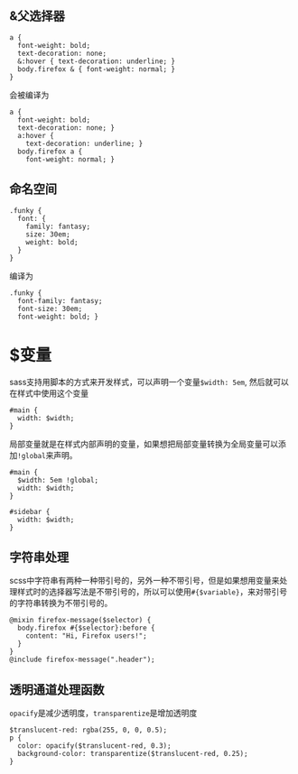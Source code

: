 ## &父选择器
```
a {
  font-weight: bold;
  text-decoration: none;
  &:hover { text-decoration: underline; }
  body.firefox & { font-weight: normal; }
}
```
会被编译为
```
a {
  font-weight: bold;
  text-decoration: none; }
  a:hover {
    text-decoration: underline; }
  body.firefox a {
    font-weight: normal; }
```

## 命名空间
```
.funky {
  font: {
    family: fantasy;
    size: 30em;
    weight: bold;
  }
}
```
编译为
```
.funky {
  font-family: fantasy;
  font-size: 30em;
  font-weight: bold; }
```

# $变量
sass支持用脚本的方式来开发样式，可以声明一个变量`$width: 5em`,
然后就可以在样式中使用这个变量
```
#main {
  width: $width;
}
```
局部变量就是在样式内部声明的变量，如果想把局部变量转换为全局变量可以添加`!global`来声明。
```
#main {
  $width: 5em !global;
  width: $width;
}

#sidebar {
  width: $width;
}
```

## 字符串处理
scss中字符串有两种一种带引号的，另外一种不带引号，但是如果想用变量来处理样式时的选择器写法是不带引号的，所以可以使用`#{$variable}`，来对带引号的字符串转换为不带引号的。
```
@mixin firefox-message($selector) {
  body.firefox #{$selector}:before {
    content: "Hi, Firefox users!";
  }
}
@include firefox-message(".header");
```

## 透明通道处理函数
`opacify`是减少透明度，`transparentize`是增加透明度
```
$translucent-red: rgba(255, 0, 0, 0.5);
p {
  color: opacify($translucent-red, 0.3);
  background-color: transparentize($translucent-red, 0.25);
}
```